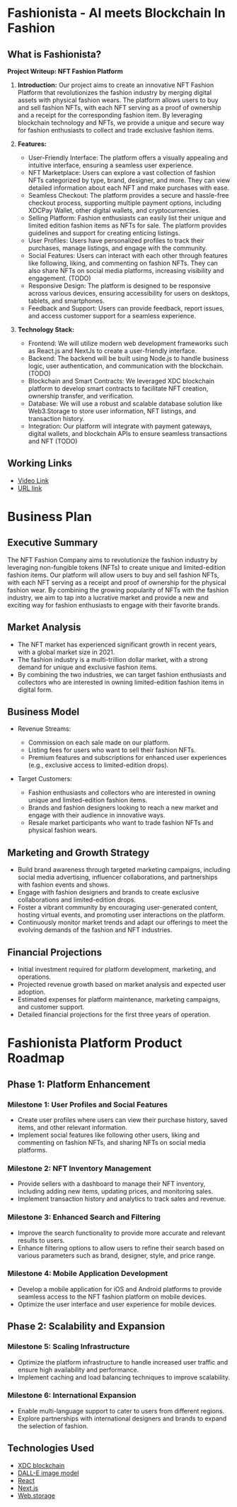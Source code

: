 # Fashionista - AI meets Blockchain In Fashion

## What is Fashionista?

**Project Writeup: NFT Fashion Platform**

1. **Introduction:**
   Our project aims to create an innovative NFT Fashion Platform that revolutionizes the fashion industry by merging digital assets with physical fashion wears. The platform allows users to buy and sell fashion NFTs, with each NFT serving as a proof of ownership and a receipt for the corresponding fashion item. By leveraging blockchain technology and NFTs, we provide a unique and secure way for fashion enthusiasts to collect and trade exclusive fashion items.

2. **Features:**
   - User-Friendly Interface: The platform offers a visually appealing and intuitive interface, ensuring a seamless user experience.
   - NFT Marketplace: Users can explore a vast collection of fashion NFTs categorized by type, brand, designer, and more. They can view detailed information about each NFT and make purchases with ease.
   - Seamless Checkout: The platform provides a secure and hassle-free checkout process, supporting multiple payment options, including XDCPay Wallet, other digital wallets, and cryptocurrencies.
   - Selling Platform: Fashion enthusiasts can easily list their unique and limited edition fashion items as NFTs for sale. The platform provides guidelines and support for creating enticing listings.
   - User Profiles: Users have personalized profiles to track their purchases, manage listings, and engage with the community.
   - Social Features: Users can interact with each other through features like following, liking, and commenting on fashion NFTs. They can also share NFTs on social media platforms, increasing visibility and engagement. (TODO)
   - Responsive Design: The platform is designed to be responsive across various devices, ensuring accessibility for users on desktops, tablets, and smartphones.
   - Feedback and Support: Users can provide feedback, report issues, and access customer support for a seamless experience.

3. **Technology Stack:**
   - Frontend: We will utilize modern web development frameworks such as React.js and NextJs to create a user-friendly interface.
   - Backend: The backend will be built using Node.js to handle business logic, user authentication, and communication with the blockchain. (TODO)
   - Blockchain and Smart Contracts: We leveraged XDC blockchain platform to develop smart contracts to facilitate NFT creation, ownership transfer, and verification.
   - Database: We will use a robust and scalable database solution like Web3.Storage to store user information, NFT listings, and transaction history.
   - Integration: Our platform will integrate with payment gateways, digital wallets, and blockchain APIs to ensure seamless transactions and NFT (TODO)

## Working Links
- [Video Link](https://youtu.be/bf_bi5v2Ov4)
- [URL link](https://fashionista-woad.vercel.app)

# Business Plan

## Executive Summary
The NFT Fashion Company aims to revolutionize the fashion industry by leveraging non-fungible tokens (NFTs) to create unique and limited-edition fashion items. Our platform will allow users to buy and sell fashion NFTs, with each NFT serving as a receipt and proof of ownership for the physical fashion wear. By combining the growing popularity of NFTs with the fashion industry, we aim to tap into a lucrative market and provide a new and exciting way for fashion enthusiasts to engage with their favorite brands.

## Market Analysis
- The NFT market has experienced significant growth in recent years, with a global market size in 2021.
- The fashion industry is a multi-trillion dollar market, with a strong demand for unique and exclusive fashion items.
- By combining the two industries, we can target fashion enthusiasts and collectors who are interested in owning limited-edition fashion items in digital form.

## Business Model
- Revenue Streams:
  - Commission on each sale made on our platform.
  - Listing fees for users who want to sell their fashion NFTs.
  - Premium features and subscriptions for enhanced user experiences (e.g., exclusive access to limited-edition drops).

- Target Customers:
  - Fashion enthusiasts and collectors who are interested in owning unique and limited-edition fashion items.
  - Brands and fashion designers looking to reach a new market and engage with their audience in innovative ways.
  - Resale market participants who want to trade fashion NFTs and physical fashion wears.

## Marketing and Growth Strategy
- Build brand awareness through targeted marketing campaigns, including social media advertising, influencer collaborations, and partnerships with fashion events and shows.
- Engage with fashion designers and brands to create exclusive collaborations and limited-edition drops.
- Foster a vibrant community by encouraging user-generated content, hosting virtual events, and promoting user interactions on the platform.
- Continuously monitor market trends and adapt our offerings to meet the evolving demands of the fashion and NFT industries.

## Financial Projections
- Initial investment required for platform development, marketing, and operations.
- Projected revenue growth based on market analysis and expected user adoption.
- Estimated expenses for platform maintenance, marketing campaigns, and customer support.
- Detailed financial projections for the first three years of operation.

# Fashionista Platform Product Roadmap

## Phase 1: Platform Enhancement

### Milestone 1: User Profiles and Social Features
- Create user profiles where users can view their purchase history, saved items, and other relevant information.
- Implement social features like following other users, liking and commenting on fashion NFTs, and sharing NFTs on social media platforms.

### Milestone 2: NFT Inventory Management
- Provide sellers with a dashboard to manage their NFT inventory, including adding new items, updating prices, and monitoring sales.
- Implement transaction history and analytics to track sales and revenue.

### Milestone 3: Enhanced Search and Filtering
- Improve the search functionality to provide more accurate and relevant results to users.
- Enhance filtering options to allow users to refine their search based on various parameters such as brand, designer, style, and price range.

### Milestone 4: Mobile Application Development
- Develop a mobile application for iOS and Android platforms to provide seamless access to the NFT fashion platform on mobile devices.
- Optimize the user interface and user experience for mobile devices.

## Phase 2: Scalability and Expansion

### Milestone 5: Scaling Infrastructure
- Optimize the platform infrastructure to handle increased user traffic and ensure high availability and performance.
- Implement caching and load balancing techniques to improve scalability.

### Milestone 6: International Expansion
- Enable multi-language support to cater to users from different regions.
- Explore partnerships with international designers and brands to expand the selection of fashion.



## Technologies Used
- [XDC blockchain](https://docs.xdc.community/get-details/wallet-integration/xdcpay)
- [DALL-E image model](https://openai.com/blog/dall-e/)
- [React](https://reactjs.org/)
- [Next.js](https://nextjs.org/)
- [Web.storage](https://web3.storage/)